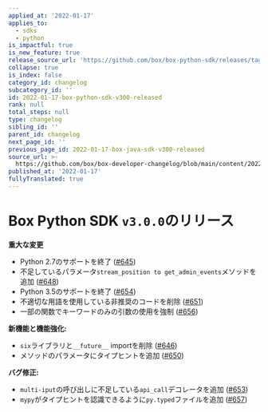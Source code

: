 ```yaml
---
applied_at: '2022-01-17'
applies_to:
  - sdks
  - python
is_impactful: true
is_new_feature: true
release_source_url: 'https://github.com/box/box-python-sdk/releases/tag/v3.0.0'
collapse: true
is_index: false
category_id: changelog
subcategory_id: ''
id: 2022-01-17-box-python-sdk-v300-released
rank: null
total_steps: null
type: changelog
sibling_id: ''
parent_id: changelog
next_page_id: ''
previous_page_id: 2022-01-17-box-java-sdk-v300-released
source_url: >-
  https://github.com/box/box-developer-changelog/blob/main/content/2022/01-17-box-python-sdk-v300-released.md
published_at: '2022-01-17'
fullyTranslated: true
---
```

# Box Python SDK `v3.0.0`のリリース

**重大な変更**

* Python 2.7のサポートを終了 ([#645][1])
* 不足しているパラメータ`stream_position to get_admin_events`メソッドを追加 ([#648][2])
* Python 3.5のサポートを終了 ([#654][3])
* 不適切な用語を使用している非推奨のコードを削除 ([#651][4])
* 一部の関数でキーワードのみの引数の使用を強制 ([#656][5])

**新機能と機能強化:**

* `six`ライブラリと`__future__` importを削除 ([#646][6])
* メソッドのパラメータにタイプヒントを追加 ([#650][7])

**バグ修正:**

* `multi-iput`の呼び出しに不足している`api_call`デコレータを追加 ([#653][8])
* `mypy`がタイプヒントを認識できるように`py.typed`ファイルを追加 ([#657][9])

[1]: https://github.com/box/box-python-sdk/pull/645

[2]: https://github.com/box/box-python-sdk/pull/648

[3]: https://github.com/box/box-python-sdk/pull/654

[4]: https://github.com/box/box-python-sdk/pull/651

[5]: https://github.com/box/box-python-sdk/pull/656

[6]: https://github.com/box/box-python-sdk/pull/646

[7]: https://github.com/box/box-python-sdk/pull/650

[8]: https://github.com/box/box-python-sdk/pull/653

[9]: https://github.com/box/box-python-sdk/pull/657
